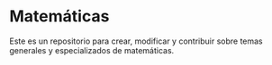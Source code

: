 # Matemáticas

Este es un repositorio para crear, modificar y contribuir sobre temas generales y especializados de matemáticas.
